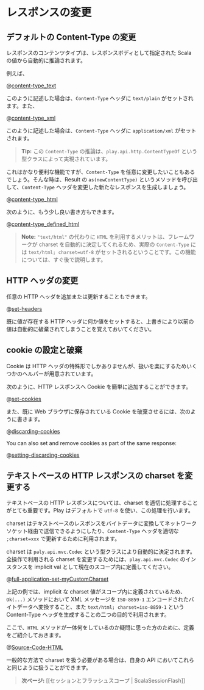 <!--- Copyright (C) 2009-2013 Typesafe Inc. <http://www.typesafe.com> -->
<!--
# Manipulating Results
-->
# レスポンスの変更

<!--
## Changing the default Content-Type
-->
## デフォルトの Content-Type の変更

<!--
The result content type is automatically inferred from the Scala value that you specify as the response body.
-->
レスポンスのコンテンツタイプは、レスポンスボディとして指定された Scala の値から自動的に推論されます。

<!--
For example:
-->
例えば、

@[content-type_text](code/ScalaResults.scala)


<!--
Will automatically set the `Content-Type` header to `text/plain`, while:
-->
このように記述した場合は、`Content-Type` ヘッダに `text/plain` がセットされます。また、

@[content-type_xml](code/ScalaResults.scala)

<!--
will set the Content-Type header to `application/xml`.
-->
このように記述した場合は、`Content-Type` ヘッダに `application/xml` がセットされます。

<!--
> **Tip:** this is done via the `play.api.http.ContentTypeOf` type class.
-->
> **Tip:** この `Content-Type` の推論は、`play.api.http.ContentTypeOf` という型クラスによって実現されています。

<!--
This is pretty useful, but sometimes you want to change it. Just use the `as(newContentType)` method on a result to create a new similar result with a different `Content-Type` header:
-->
これはかなり便利な機能ですが、`Content-Type` を任意に変更したいこともあるでしょう。そんな時は、Result の `as(newContentType)` というメソッドを呼び出して、`Content-Type` ヘッダを変更した新たなレスポンスを生成しましょう。

@[content-type_html](code/ScalaResults.scala)

<!--
or even better, using:
-->
次のように、もう少し良い書き方もできます。

@[content-type_defined_html](code/ScalaResults.scala)

<!--
> **Note:** The benefit of using `HTML` instead of the `"text/html"` is that the charset will be automatically handled for you and the actual Content-Type header will be set to `text/html; charset=utf-8`. We will see that in a bit.
-->
> **Note:** `"text/html"` の代わりに `HTML` を利用するメリットは、フレームワークが charset を自動的に決定してくれるため、実際の `Content-Type` には `text/html; charset=utf-8` がセットされるということです。この機能については、すぐ後で説明します。

<!--
## Manipulating HTTP headers
-->
## HTTP ヘッダの変更

<!--
You can also add (or update) any HTTP header to the result:
-->
任意の HTTP ヘッダを追加または更新することもできます。

@[set-headers](code/ScalaResults.scala)

<!--
Note that setting an HTTP header will automatically discard the previous value if it was existing in the original result.
-->
既に値が存在する HTTP ヘッダに何か値をセットすると、上書きにより以前の値は自動的に破棄されてしまうことを覚えておいてください。

<!--
## Setting and discarding cookies
-->
## cookie の設定と破棄

<!--
Cookies are just a special form of HTTP headers but we provide a set of helpers to make it easier.
-->
Cookie は HTTP ヘッダの特殊形でしかありませんが、扱いを楽にするためいくつかのヘルパーが用意されています。

<!--
You can easily add a Cookie to the HTTP response using:
-->
次のように、HTTP レスポンスへ Cookie を簡単に追加することができます。

@[set-cookies](code/ScalaResults.scala)

<!--
Also, to discard a Cookie previously stored on the Web browser:
-->
また、既に Web ブラウザに保存されている Cookie を破棄させるには、次のように書きます。

@[discarding-cookies](code/ScalaResults.scala)

You can also set and remove cookies as part of the same response:

@[setting-discarding-cookies](code/ScalaResults.scala)

<!--
## Changing the charset for text based HTTP responses.
-->
## テキストベースの HTTP レスポンスの charset を変更する

<!--
For text based HTTP response it is very important to handle the charset correctly. Play handles that for you and uses `utf-8` by default.
-->
テキストベースの HTTP レスポンスについては、charset を適切に処理することがとても重要です。Play はデフォルトで `utf-8` を使い、この処理を行います。

<!--
The charset is used to both convert the text response to the corresponding bytes to send over the network socket, and to update the `Content-Type` header with the proper `;charset=xxx` extension.
-->
charset はテキストベースのレスポンスをバイトデータに変換してネットワークソケット経由で送信できるようにしたり、`Content-Type` ヘッダを適切な `;charset=xxx` で更新するために利用されます。

<!--
The charset is handled automatically via the `play.api.mvc.Codec` type class. Just import an implicit instance of `play.api.mvc.Codec` in the current scope to change the charset that will be used by all operations:
-->
charset は `paly.api.mvc.Codec` という型クラスにより自動的に決定されます。全操作で利用される charset を変更するためには、`play.api.mvc.Codec` のインスタンスを implicit val として現在のスコープ内に定義してください。

@[full-application-set-myCustomCharset](code/ScalaResults.scala)

<!--
Here, because there is an implicit charset value in the scope, it will be used by both the `Ok(...)` method to convert the XML message into `ISO-8859-1` encoded bytes and to generate the `text/html; charset=iso-8859-1` Content-Type header.
-->
上記の例では、implicit な charset 値がスコープ内に定義されているため、`Ok(...)` メソッドにおいて XML メッセージを `ISO-8859-1` エンコードされたバイトデータへ変換すること、また `text/html; charset=iso-8859-1` という Content-Type ヘッダを生成することの二つの目的で利用されます。

<!--
Now if you are wondering how the `HTML` method works, here it is how it is defined:
-->
ここで、`HTML` メソッドが一体何をしているのか疑問に思った方のために、定義をご紹介しておきます。

@[Source-Code-HTML](code/ScalaResults.scala)

<!--
You can do the same in your API if you need to handle the charset in a generic way.
-->
一般的な方法で charset を扱う必要がある場合は、自身の API においてこれらと同じように扱うことができます。

<!--
> **Next:** [[Session and Flash scopes | ScalaSessionFlash]]
-->
> **次ページ:** [[セッションとフラッシュスコープ | ScalaSessionFlash]]
